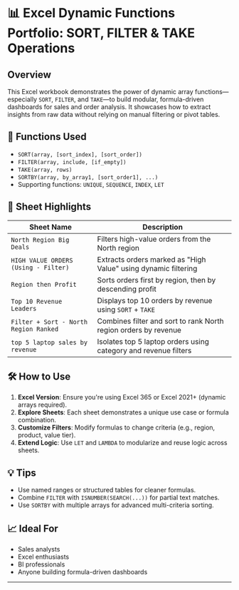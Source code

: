 # 📊 Excel Dynamic Functions Portfolio: SORT, FILTER & TAKE Operations

## Overview
This Excel workbook demonstrates the power of dynamic array functions—especially `SORT`, `FILTER`, and `TAKE`—to build modular, formula-driven dashboards for sales and order analysis. It showcases how to extract insights from raw data without relying on manual filtering or pivot tables.

## 🔧 Functions Used
- `SORT(array, [sort_index], [sort_order])`
- `FILTER(array, include, [if_empty])`
- `TAKE(array, rows)`
- `SORTBY(array, by_array1, [sort_order1], ...)`
- Supporting functions: `UNIQUE`, `SEQUENCE`, `INDEX`, `LET`

## 📁 Sheet Highlights

| Sheet Name                          | Description                                                       |
|------------------------------------|-------------------------------------------------------------------|
| `North Region Big Deals`           | Filters high-value orders from the North region                   |
| `HIGH VALUE ORDERS (Using - Filter)` | Extracts orders marked as "High Value" using dynamic filtering    |
| `Region then Profit`               | Sorts orders first by region, then by descending profit           |
| `Top 10 Revenue Leaders`           | Displays top 10 orders by revenue using `SORT` + `TAKE`           |
| `Filter + Sort - North Region Ranked` | Combines filter and sort to rank North region orders by revenue |
| `top 5 laptop sales by revenue`    | Isolates top 5 laptop orders using category and revenue filters   |

## 🛠️ How to Use
1. **Excel Version**: Ensure you're using Excel 365 or Excel 2021+ (dynamic arrays required).
2. **Explore Sheets**: Each sheet demonstrates a unique use case or formula combination.
3. **Customize Filters**: Modify formulas to change criteria (e.g., region, product, value tier).
4. **Extend Logic**: Use `LET` and `LAMBDA` to modularize and reuse logic across sheets.

## 💡 Tips
- Use named ranges or structured tables for cleaner formulas.
- Combine `FILTER` with `ISNUMBER(SEARCH(...))` for partial text matches.
- Use `SORTBY` with multiple arrays for advanced multi-criteria sorting.

## 📈 Ideal For
- Sales analysts
- Excel enthusiasts
- BI professionals
- Anyone building formula-driven dashboards

---
